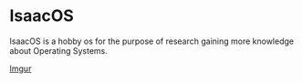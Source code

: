 # IsaacOS
IsaacOS is a hobby os for the purpose of research gaining more knowledge about Operating Systems.

[Imgur](https://i.imgur.com/4OGqBD7.png)
